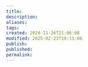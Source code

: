 ```yaml
---
title: 
description: 
aliases: 
tags: 
created: 2024-11-26T21:06:08
modified: 2025-02-23T19:11:06
publish: 
published: 
permalink: 
---
```

